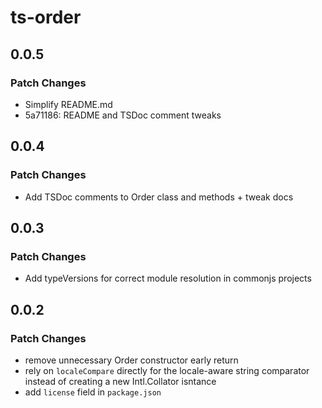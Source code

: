 # ts-order

## 0.0.5

### Patch Changes

- Simplify README.md
- 5a71186: README and TSDoc comment tweaks

## 0.0.4

### Patch Changes

- Add TSDoc comments to Order class and methods + tweak docs

## 0.0.3

### Patch Changes

- Add typeVersions for correct module resolution in commonjs projects

## 0.0.2

### Patch Changes

- remove unnecessary Order constructor early return
- rely on `localeCompare` directly for the locale-aware string comparator instead of creating a new Intl.Collator isntance
- add `license` field in `package.json`
